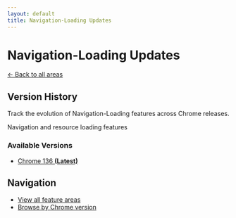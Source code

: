 ```yaml
---
layout: default
title: Navigation-Loading Updates
---
```


# Navigation-Loading Updates

[← Back to all areas](../)

## Version History

Track the evolution of Navigation-Loading features across Chrome releases.

Navigation and resource loading features



### Available Versions

- [Chrome 136 **(Latest)**](./chrome-136.html)

## Navigation

- [View all feature areas](../)
- [Browse by Chrome version](../../versions/)
